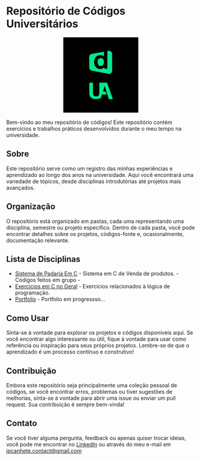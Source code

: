 # Repositório de Códigos Universitários

<p align="center">
  <a href="(https://uniamerica.br/)">
    <img src="UA logo.jpg" alt="Logo da Universidade" width="200" height="200">
  </a>
</p>

Bem-vindo ao meu repositório de códigos! Este repositório contém exercícios e trabalhos práticos desenvolvidos durante o meu tempo na universidade.

## Sobre

Este repositório serve como um registro das minhas experiências e aprendizado ao longo dos anos na universidade. Aqui você encontrará uma variedade de tópicos, desde disciplinas introdutórias até projetos mais avançados.

## Organização

O repositório está organizado em pastas, cada uma representando uma disciplina, semestre ou projeto específico. Dentro de cada pasta, você pode encontrar detalhes sobre os projetos, códigos-fonte e, ocasionalmente, documentação relevante.

## Lista de Disciplinas

- [Sistema de Padaria Em C](/1stSemester--PadariaBerenice) - Sistema em C de Venda de produtos. - Códigos feitos em grupo -
- [Exercicios em C no Geral](/1stSemester-Exercises) - Exercícios relacionados à lógica de programação. 
- [Portfolio](/Portfolio) - Portfolio em progressso...

## Como Usar

Sinta-se à vontade para explorar os projetos e códigos disponíveis aqui. Se você encontrar algo interessante ou útil, fique à vontade para usar como referência ou inspiração para seus próprios projetos. Lembre-se de que o aprendizado é um processo contínuo e construtivo!

## Contribuição

Embora este repositório seja principalmente uma coleção pessoal de códigos, se você encontrar erros, problemas ou tiver sugestões de melhorias, sinta-se à vontade para abrir uma issue ou enviar um pull request. Sua contribuição é sempre bem-vinda!

## Contato

Se você tiver alguma pergunta, feedback ou apenas quiser trocar ideias, você pode me encontrar no [LinkedIn](https://www.linkedin.com/in/joão-pedro-canhete-34460b236/) ou através do meu e-mail em jpcanhete.contact@gmail.com

